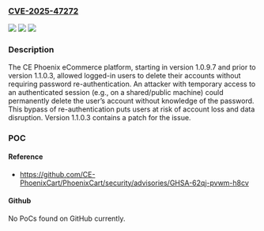 ### [CVE-2025-47272](https://cve.mitre.org/cgi-bin/cvename.cgi?name=CVE-2025-47272)
![](https://img.shields.io/static/v1?label=Product&message=PhoenixCart&color=blue)
![](https://img.shields.io/static/v1?label=Version&message=%3E%3D%201.0.9.7%2C%20%3C%201.1.0.3%20&color=brightgreen)
![](https://img.shields.io/static/v1?label=Vulnerability&message=CWE-306%3A%20Missing%20Authentication%20for%20Critical%20Function&color=brightgreen)

### Description

The CE Phoenix eCommerce platform, starting in version 1.0.9.7 and prior to version 1.1.0.3, allowed logged-in users to delete their accounts without requiring password re-authentication. An attacker with temporary access to an authenticated session (e.g., on a shared/public machine) could permanently delete the user’s account without knowledge of the password. This bypass of re-authentication puts users at risk of account loss and data disruption. Version 1.1.0.3 contains a patch for the issue.

### POC

#### Reference
- https://github.com/CE-PhoenixCart/PhoenixCart/security/advisories/GHSA-62qj-pvwm-h8cv

#### Github
No PoCs found on GitHub currently.

